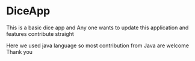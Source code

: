 # DiceApp

This is a basic dice app and Any one wants to update this application and features contribute straight 

Here we used java language so most contribution from Java are welcome Thank you
